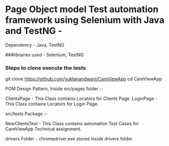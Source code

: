 # Page Object model Test automation framework using Selenium with Java and TestNG -

Dependency - Java, TestNG

###libraries used - Selenium, TestNG

### Steps to clone execute the tests
git clone https://github.com/yuktanandwani/CareViewApp cd CareViewApp

POM Design Pattern, Inside src/pages folder :-

ClientsPage - This Class contains Locators for Clients Page.
LoginPage - This Class contains Locators for Login Page. 


src/tests Package :-

NewClientsTest - This Class contains automation Test Cases for CareViewApp Technical assignment.

drivers Folder - chromedriver.exe stored inside drivers folder.
